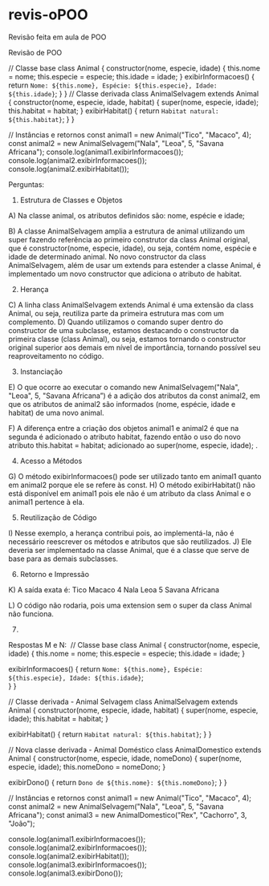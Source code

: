 # revis-oPOO
Revisão feita em aula de POO

Revisão de POO

// Classe base
class Animal {
constructor(nome, especie, idade) {
this.nome = nome;
this.especie = especie;
this.idade = idade;
}
exibirInformacoes() {
return `Nome: ${this.nome}, Espécie: ${this.especie}, Idade: ${this.idade}`;
}
}
// Classe derivada
class AnimalSelvagem extends Animal {
constructor(nome, especie, idade, habitat) {
super(nome, especie, idade);
this.habitat = habitat;
}
exibirHabitat() {
return `Habitat natural: ${this.habitat}`;
}
}

// Instâncias e retornos
const animal1 = new Animal("Tico", "Macaco", 4);
const animal2 = new AnimalSelvagem("Nala", "Leoa", 5, "Savana Africana");
console.log(animal1.exibirInformacoes());
console.log(animal2.exibirInformacoes());
console.log(animal2.exibirHabitat());

Perguntas:

1. Estrutura de Classes e Objetos

A) Na classe animal, os atributos definidos são: nome, espécie e idade;

B) A classe AnimalSelvagem amplia a estrutura de animal utilizando um super fazendo referência ao primeiro construtor da class Animal original, que é constructor(nome, especie, idade), ou seja, contém nome, espécie e idade de determinado animal. No novo constructor da class AnimalSelvagem, além de usar um extends para estender a classe Animal, é implementado um novo constructor que adiciona o atributo de habitat.

2. Herança

C) A linha class AnimalSelvagem extends Animal é uma extensão da class Animal, ou seja, reutiliza parte da primeira estrutura mas com um complemento.
D) Quando utilizamos o comando super dentro do constructor de uma subclasse, estamos destacando o constructor da primeira classe (class Animal), ou seja, estamos tornando o constructor original superior aos demais em nível de importância, tornando possível seu reaproveitamento no código.

3. Instanciação

E) O que ocorre ao executar o comando new AnimalSelvagem("Nala",
"Leoa", 5, "Savana Africana”) é a adição dos atributos da const animal2, em que os atributos de animal2 são informados (nome, espécie, idade e habitat) de uma novo animal.

F) A diferença entre a criação dos objetos animal1 e animal2 é que na segunda é adicionado o atributo habitat,  fazendo então o uso do novo atributo this.habitat = habitat; adicionado ao super(nome, especie, idade); .

4.  Acesso a Métodos

G) O método exibirInformacoes() pode ser utilizado tanto em animal1 quanto em animal2 porque ele se refere às const.
H) O método exibirHabitat() não está disponível em animal1 pois ele não é um atributo da class Animal e o animal1 pertence à ela.

5. Reutilização de Código

I) Nesse exemplo, a herança contribui pois, ao implementá-la, não é necessário reescrever os métodos e atributos que são reutilizados.
J) Ele deveria ser implementado na classe Animal, que é a classe que serve de base para as demais subclasses.

6. Retorno e Impressão

K) A saída exata é: Tico Macaco 4 Nala Leoa 5 Savana Africana

L) O código não rodaria, pois uma extension sem o super da class Animal não funciona.

7. 

Respostas M e N:  // Classe base 
class Animal { 
  constructor(nome, especie, idade) { 
    this.nome = nome; 
    this.especie = especie; 
    this.idade = idade; 
  } 

  exibirInformacoes() { 
    return `Nome: ${this.nome}, Espécie: ${this.especie}, Idade: ${this.idade}`;  
  } 
} 

// Classe derivada - Animal Selvagem
class AnimalSelvagem extends Animal { 
  constructor(nome, especie, idade, habitat) { 
    super(nome, especie, idade); 
    this.habitat = habitat; 
  } 

  exibirHabitat() { 
    return `Habitat natural: ${this.habitat}`; 
  } 
} 

// Nova classe derivada - Animal Doméstico
class AnimalDomestico extends Animal {
  constructor(nome, especie, idade, nomeDono) {
    super(nome, especie, idade);
    this.nomeDono = nomeDono;
  }

  exibirDono() {
    return `Dono de ${this.nome}: ${this.nomeDono}`;
  }
}

// Instâncias e retornos
const animal1 = new Animal("Tico", "Macaco", 4); 
const animal2 = new AnimalSelvagem("Nala", "Leoa", 5, "Savana Africana"); 
const animal3 = new AnimalDomestico("Rex", "Cachorro", 3, "João");

console.log(animal1.exibirInformacoes()); 
console.log(animal2.exibirInformacoes()); 
console.log(animal2.exibirHabitat()); 
console.log(animal3.exibirInformacoes()); 
console.log(animal3.exibirDono());

